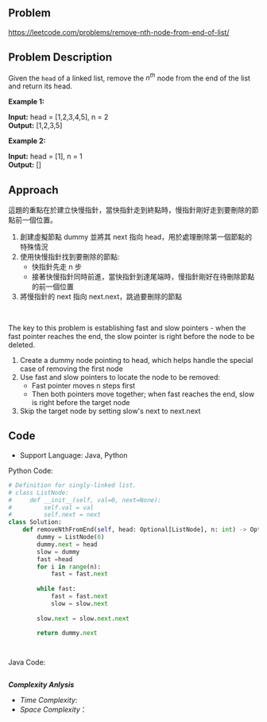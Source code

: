 ## Problem

https://leetcode.com/problems/remove-nth-node-from-end-of-list/

## Problem Description

Given the `head` of a linked list, remove the $n^{th}$ node from the end of the list and return its head.

**Example 1:**

**Input:** head = [1,2,3,4,5], n = 2  <br>
**Output:** [1,2,3,5]  

**Example 2:**

**Input:** head = [1], n = 1  <br>
**Output:** []



## Approach
這題的重點在於建立快慢指針，當快指針走到終點時，慢指針剛好走到要刪除的節點前一個位置。 
1. 創建虛擬節點 dummy 並將其 next 指向 head，用於處理刪除第一個節點的特殊情況
2. 使用快慢指針找到要刪除的節點:
    - 快指針先走 n 步
    - 接著快慢指針同時前進，當快指針到達尾端時，慢指針剛好在待刪除節點的前一個位置
3. 將慢指針的 next 指向 next.next，跳過要刪除的節點

<br>

The key to this problem is establishing fast and slow pointers - when the fast pointer reaches the end, the slow pointer is right before the node to be deleted.
1. Create a dummy node pointing to head, which helps handle the special case of removing the first node
2. Use fast and slow pointers to locate the node to be removed:
   - Fast pointer moves n steps first
   - Then both pointers move together; when fast reaches the end, slow is right before the target node
3. Skip the target node by setting slow's next to next.next

## Code

- Support Language: Java, Python

Python Code:

```py
# Definition for singly-linked list.
# class ListNode:
#     def __init__(self, val=0, next=None):
#         self.val = val
#         self.next = next
class Solution:
    def removeNthFromEnd(self, head: Optional[ListNode], n: int) -> Optional[ListNode]:
        dummy = ListNode(0)
        dummy.next = head
        slow = dummy
        fast =head
        for i in range(n):
            fast = fast.next
            
        while fast:
            fast = fast.next
            slow = slow.next
            
        slow.next = slow.next.next

        return dummy.next

        
```

Java Code:

```

```

**_Complexity Anlysis_**

- _Time Complexity_: 
- _Space Complexity_：
